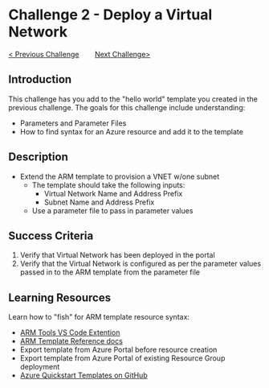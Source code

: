 # Challenge 2 - Deploy a Virtual Network

[< Previous Challenge](./ARM-Challenge-01.md)&nbsp;&nbsp;&nbsp;&nbsp;&nbsp;&nbsp;&nbsp;&nbsp;[Next Challenge>](./ARM-Challenge-03.md)

## Introduction

This challenge has you add to the "hello world" template you created in the previous challenge. The goals for this challenge include understanding:
   + Parameters and Parameter Files
   + How to find syntax for an Azure resource and add it to the template

## Description

+	Extend the ARM template to provision a VNET w/one subnet 
    +	The template should take the following inputs: 
        +	Virtual Network Name and Address Prefix
        +	Subnet Name and Address Prefix
    +   Use a parameter file to pass in parameter values 

## Success Criteria

1. Verify that Virtual Network has been deployed in the portal
1. Verify that the Virtual Network is configured as per the parameter values passed in to the ARM template from the parameter file

## Learning Resources

Learn how to "fish" for ARM template resource syntax:

- [ARM Tools VS Code Extention](https://marketplace.visualstudio.com/items?itemName=msazurermtools.azurerm-vscode-tools)
- [ARM Template Reference docs](https://docs.microsoft.com/en-us/azure/templates)
- Export template from Azure Portal before resource creation
- Export template from Azure Portal of existing Resource Group deployment
- [Azure Quickstart Templates on GitHub](https://github.com/Azure/azure-quickstart-templates)